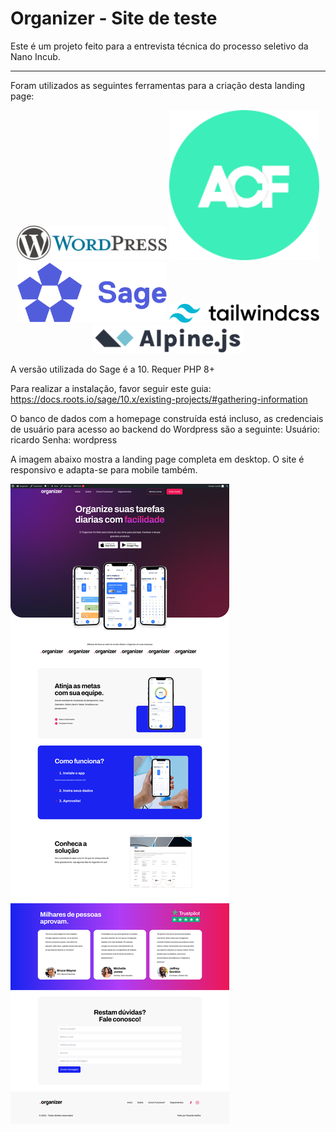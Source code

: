 # Organizer - Site de teste

Este é um projeto feito para a entrevista técnica do processo seletivo da Nano Incub.
<hr>
Foram utilizados as seguintes ferramentas para a criação desta landing page:
<p align="center">
	<img src="./images/wordpress.png" width="240"/>
	<img src="./images/acf.png" width="240"/>
	<img src="./images/sage.svg" width="240"/>
	<img src="./images/tailwind.svg" width="240"/>
	<img src="./images/alpine.svg" width="240"/>
</p>
A versão utilizada do Sage é a 10. Requer PHP 8+

Para realizar a instalação, favor seguir este guia:
https://docs.roots.io/sage/10.x/existing-projects/#gathering-information

O banco de dados com a homepage construída está incluso, as credenciais de usuário para acesso ao backend do Wordpress são a seguinte:
Usuário: ricardo
Senha: wordpress

A imagem abaixo mostra a landing page completa em desktop. O site é responsivo e adapta-se para mobile também.

<img src="./images/organizer.png"/>